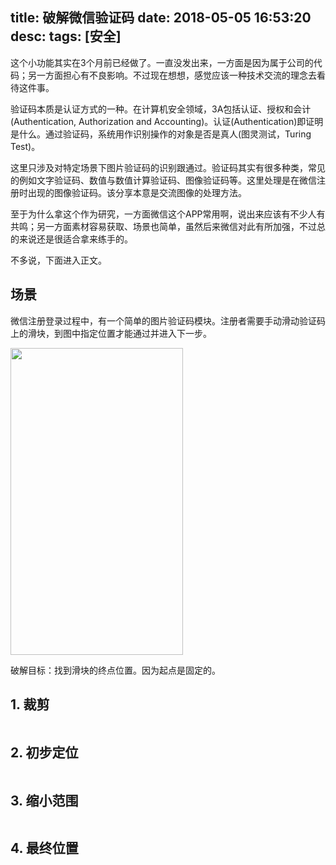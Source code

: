 title: 破解微信验证码
date: 2018-05-05 16:53:20
desc: 
tags: [安全] 
---

这个小功能其实在3个月前已经做了。一直没发出来，一方面是因为属于公司的代码；另一方面担心有不良影响。不过现在想想，感觉应该一种技术交流的理念去看待这件事。

验证码本质是认证方式的一种。在计算机安全领域，3A包括认证、授权和会计(Authentication, Authorization and Accounting)。认证(Authentication)即证明是什么。通过验证码，系统用作识别操作的对象是否是真人(图灵测试，Turing Test)。

这里只涉及对特定场景下图片验证码的识别跟通过。验证码其实有很多种类，常见的例如文字验证码、数值与数值计算验证码、图像验证码等。这里处理是在微信注册时出现的图像验证码。该分享本意是交流图像的处理方法。

至于为什么拿这个作为研究，一方面微信这个APP常用啊，说出来应该有不少人有共鸣；另一方面素材容易获取、场景也简单，虽然后来微信对此有所加强，不过总的来说还是很适合拿来练手的。

不多说，下面进入正文。

<!-- more -->

## 场景

微信注册登录过程中，有一个简单的图片验证码模块。注册者需要手动滑动验证码上的滑块，到图中指定位置才能通过并进入下一步。

<img src="{% asset_path 1.png %}" alt="" width="276" height="491" />

破解目标：找到滑块的终点位置。因为起点是固定的。

## 1. 裁剪

<img src="{% asset_path 2.png %}" alt="" width="" height="" />

## 2. 初步定位

<img src="{% asset_path 3.png %}" alt="" width="" height="" />

## 3. 缩小范围

<img src="{% asset_path 4.png %}" alt="" width="" height="" />

## 4. 最终位置

<img src="{% asset_path 5.png %}" alt="" width="" height="" />